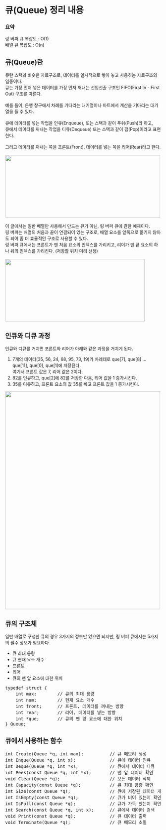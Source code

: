 # 큐(Queue) 정리 내용

### 요약
링 버퍼 큐 복잡도 : O(1)
<br>
배열 큐 복잡도 : O(n)

## 큐(Queue)란
큐란 스택과 비슷한 자료구조로, 데이터를 일시적으로 쌓아 놓고 사용하는 자료구조의 일종이다.
<br>
큐는 가장 먼저 넣은 데이터를 가장 먼저 꺼내는 선입선출 구조인 FIFO(First In - First Out) 구조를 따른다.
<br>
<br>
예를 들어, 은행 창구에서 차례를 기다리는 대기열이나 마트에서 계산을 기다리는 대기열을 들 수 있다.
<br>
<br>
큐에 데이터를 넣는 작업을 인큐(Enqueue), 또는 스택과 같이 푸쉬(Push)라 하고,
<br>
큐에서 데이터를 꺼내는 작업을 디큐(Dequeue) 또는 스택과 같이 팝(Pop)이라고 표현한다.
<br>
<br>
그리고 데이터를 꺼내는 쪽을 프론트(Front), 데이터를 넣는 쪽을 리어(Rear)라고 한다.
<br>
<br>
<img src="https://user-images.githubusercontent.com/87363461/200543544-572cc6a7-75b7-4b96-a7dd-c74f5148d2ab.JPG" width="500" height="200">
<br>
<br>
이 글에서는 일반 배열만 사용해서 만드는 큐가 아닌, 링 버퍼 큐에 관한 예제이다.
<br>
링 버퍼는 배열의 처음과 끝이 연결되어 있는 구조로, 배열 요소를 앞쪽으로 옮기지 않아도 되어 좀 더 효율적인 구조로 사용할 수 있다.
<br>
링 버퍼 큐에서는 프론트가 맨 처음 요소의 인덱스를 가리키고, 리어가 맨 끝 요소의 하나 뒤의 인덱스를 가리킨다. (저장할 위치 미리 선정)
<br>
<br>
<img src="https://user-images.githubusercontent.com/87363461/200544936-59f6ea00-6ef5-4c93-b6a8-9f86afc91e41.JPG" width="450" height="200">

## 인큐와 디큐 과정
인큐와 디큐를 거치면 포론트와 리어가 아래와 같은 과정을 거치게 된다.
<ol>
  <li>7개의 데이터(35, 56, 24, 68, 95, 73, 19)가 차례데로 que[7], que[8] ... que[11], que[0], que[1]에 저장된다.
  <br>
    여기서 프론트 값은 7, 리어 값은 2이다.</li>
  <li>82를 인큐하고, que[2]에 82를 저장한 다음, 리어 값을 1 증가시킨다.</li>
  <li>35를 디큐하고, 프론트 요소의 값 35를 빼고 프론트 값을 1 증가시킨다.</li>
</ol>
<img src="https://user-images.githubusercontent.com/87363461/200546292-3eda8170-1256-44c2-af1d-fbef666b240e.JPG" width="500" height="700">

## 큐의 구조체
일반 배열로 구성한 큐의 경우 3가지의 정보만 있으면 되지만, 링 버퍼 큐에서는 5가지의 필수 정보가 필요하다.
<ul>
<li>큐 최대 용량</li>
<li>큐 현재 요소 개수</li>
<li>프론트</li>
<li>리어</li>
<li>큐의 맨 앞 요소에 대한 위치</li>
</ul>
<pre>
typedef struct {
    int max;        // 큐의 최대 용량
    int num;        // 현재 요소 개수
    int front;      // 프론트, 데이터를 꺼내는 방향
    int rear;       // 리어, 데이터를 넣는 방향
    int *que;       // 큐의 맨 앞 요소에 대한 위치
} Queue;
</pre>

## 큐에서 사용하는 함수
<pre>
int Create(Queue *q, int max);          // 큐 메모리 생성
int Enque(Queue *q, int x);             // 큐에 데이터 인큐
int Deque(Queue *q, int *x);            // 큐에서 데이터 디큐
int Peek(const Queue *q, int *x);       // 맨 앞 데이터 확인
void Clear(Queue *q);                   // 모든 데이터 삭제
int Capacity(const Queue *q);           // 큐 최대 용량 확인
int Size(const Queue *q);               // 큐에 저장된 데이터 개수
int IsEmpty(const Queue *q);            // 큐가 비어 있는지 확인
int IsFull(const Queue *q);             // 큐가 가득 찼는지 확인
int Search(const Queue *q, int x);      // 큐에서 데이터 검색
void Print(const Queue *q);             // 큐 데이터 출력
void Terminate(Queue *q);               // 큐 메모리 소멸
</pre>

